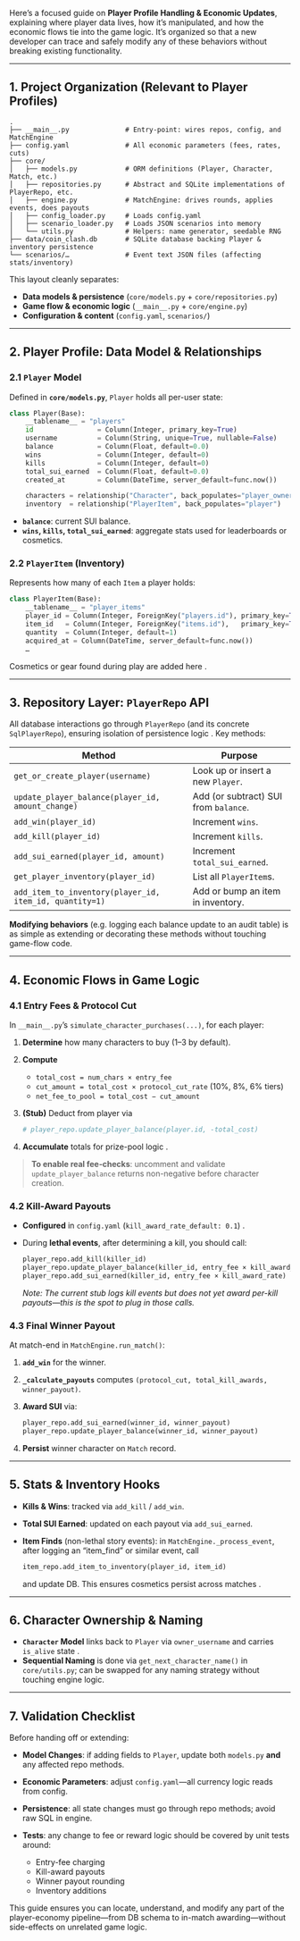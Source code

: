 Here’s a focused guide on **Player Profile Handling & Economic Updates**, explaining where player data lives, how it’s manipulated, and how the economic flows tie into the game logic. It’s organized so that a new developer can trace and safely modify any of these behaviors without breaking existing functionality.

---

## 1. Project Organization (Relevant to Player Profiles)

```
.
├── __main__.py              # Entry-point: wires repos, config, and MatchEngine
├── config.yaml              # All economic parameters (fees, rates, cuts)
├── core/
│   ├── models.py            # ORM definitions (Player, Character, Match, etc.)
│   ├── repositories.py      # Abstract and SQLite implementations of PlayerRepo, etc.
│   ├── engine.py            # MatchEngine: drives rounds, applies events, does payouts
│   ├── config_loader.py     # Loads config.yaml
│   ├── scenario_loader.py   # Loads JSON scenarios into memory
│   └── utils.py             # Helpers: name generator, seedable RNG
├── data/coin_clash.db       # SQLite database backing Player & inventory persistence
└── scenarios/…              # Event text JSON files (affecting stats/inventory)
```

This layout cleanly separates:

* **Data models & persistence** (`core/models.py` + `core/repositories.py`)
* **Game flow & economic logic** (`__main__.py` + `core/engine.py`)
* **Configuration & content** (`config.yaml`, `scenarios/`)

---

## 2. Player Profile: Data Model & Relationships

### 2.1 `Player` Model

Defined in **`core/models.py`**, `Player` holds all per-user state:

```python
class Player(Base):
    __tablename__ = "players"
    id                = Column(Integer, primary_key=True)
    username          = Column(String, unique=True, nullable=False)
    balance           = Column(Float, default=0.0)
    wins              = Column(Integer, default=0)
    kills             = Column(Integer, default=0)
    total_sui_earned  = Column(Float, default=0.0)
    created_at        = Column(DateTime, server_default=func.now())

    characters = relationship("Character", back_populates="player_owner")
    inventory  = relationship("PlayerItem", back_populates="player")
```

* **`balance`**: current SUI balance.
* **`wins`, `kills`, `total_sui_earned`**: aggregate stats used for leaderboards or cosmetics.&#x20;

### 2.2 `PlayerItem` (Inventory)

Represents how many of each `Item` a player holds:

```python
class PlayerItem(Base):
    __tablename__ = "player_items"
    player_id = Column(Integer, ForeignKey("players.id"), primary_key=True)
    item_id   = Column(Integer, ForeignKey("items.id"),   primary_key=True)
    quantity  = Column(Integer, default=1)
    acquired_at = Column(DateTime, server_default=func.now())
    …
```

Cosmetics or gear found during play are added here .

---

## 3. Repository Layer: `PlayerRepo` API

All database interactions go through `PlayerRepo` (and its concrete `SqlPlayerRepo`), ensuring isolation of persistence logic . Key methods:

| Method                                                  | Purpose                               |
| ------------------------------------------------------- | ------------------------------------- |
| `get_or_create_player(username)`                        | Look up or insert a new `Player`.     |
| `update_player_balance(player_id, amount_change)`       | Add (or subtract) SUI from `balance`. |
| `add_win(player_id)`                                    | Increment `wins`.                     |
| `add_kill(player_id)`                                   | Increment `kills`.                    |
| `add_sui_earned(player_id, amount)`                     | Increment `total_sui_earned`.         |
| `get_player_inventory(player_id)`                       | List all `PlayerItem`s.               |
| `add_item_to_inventory(player_id, item_id, quantity=1)` | Add or bump an item in inventory.     |

**Modifying behaviors** (e.g. logging each balance update to an audit table) is as simple as extending or decorating these methods without touching game-flow code.

---

## 4. Economic Flows in Game Logic

### 4.1 Entry Fees & Protocol Cut

In `__main__.py`’s `simulate_character_purchases(...)`, for each player:

1. **Determine** how many characters to buy (1–3 by default).
2. **Compute**

   * `total_cost = num_chars × entry_fee`
   * `cut_amount = total_cost × protocol_cut_rate` (10%, 8%, 6% tiers)
   * `net_fee_to_pool = total_cost − cut_amount`
3. **(Stub)** Deduct from player via

   ```python
   # player_repo.update_player_balance(player.id, -total_cost)
   ```
4. **Accumulate** totals for prize-pool logic .

> **To enable real fee‐checks**: uncomment and validate `update_player_balance` returns non-negative before character creation.

### 4.2 Kill-Award Payouts

* **Configured** in `config.yaml` (`kill_award_rate_default: 0.1`) .
* During **lethal events**, after determining a kill, you should call:

  ```python
  player_repo.add_kill(killer_id)
  player_repo.update_player_balance(killer_id, entry_fee × kill_award_rate)
  player_repo.add_sui_earned(killer_id, entry_fee × kill_award_rate)
  ```

  *Note: The current stub logs kill events but does not yet award per-kill payouts—this is the spot to plug in those calls.*

### 4.3 Final Winner Payout

At match-end in `MatchEngine.run_match()`:

1. **`add_win`** for the winner.
2. **`_calculate_payouts`** computes `(protocol_cut, total_kill_awards, winner_payout)`.
3. **Award SUI** via:

   ```python
   player_repo.add_sui_earned(winner_id, winner_payout)
   player_repo.update_player_balance(winner_id, winner_payout)
   ```
4. **Persist** winner character on `Match` record.&#x20;

---

## 5. Stats & Inventory Hooks

* **Kills & Wins**: tracked via `add_kill` / `add_win`.
* **Total SUI Earned**: updated on each payout via `add_sui_earned`.
* **Item Finds** (non-lethal story events): in `MatchEngine._process_event`, after logging an “item\_find” or similar event, call

  ```python
  item_repo.add_item_to_inventory(player_id, item_id)
  ```

  and update DB. This ensures cosmetics persist across matches .

---

## 6. Character Ownership & Naming

* **`Character` Model** links back to `Player` via `owner_username` and carries `is_alive` state .
* **Sequential Naming** is done via `get_next_character_name()` in `core/utils.py`; can be swapped for any naming strategy without touching engine logic.

---

## 7. Validation Checklist

Before handing off or extending:

* **Model Changes**: if adding fields to `Player`, update both `models.py` **and** any affected repo methods.
* **Economic Parameters**: adjust `config.yaml`—all currency logic reads from config.
* **Persistence**: all state changes must go through repo methods; avoid raw SQL in engine.
* **Tests**: any change to fee or reward logic should be covered by unit tests around:

  * Entry-fee charging
  * Kill-award payouts
  * Winner payout rounding
  * Inventory additions

This guide ensures you can locate, understand, and modify any part of the player-economy pipeline—from DB schema to in-match awarding—without side-effects on unrelated game logic.
